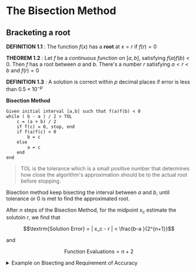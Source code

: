 # The Bisection Method
## Bracketing a root

**DEFINITION 1.1** : The function $f(x)$ has a **root** at $x=r$ if $f(r)=0$

**THEOREM 1.2** : Let $f$ be a *continuous function* on $[a,b]$, satisfying $f(a)f(b) < 0$. Then $f$ has a root between $a$ and $b$. There's a number $r$ satisfying $a < r < b$ and $f(r) = 0$

**DEFINITION 1.3** : A solution is correct within $p$ decimal places if error is less than $0.5 \times 10^{-p}$

**Bisection Method** 

```
Given initial interval [a,b] such that f(a)f(b) < 0
while ( b - a ) / 2 > TOL
    c = (a + b) / 2
    if f(c) = 0, stop, end
    if f(a)f(c) < 0
        b = c
    else
        a = c
    end
end
```

> TOL is the tolerance which is a small positive number that determines how close the algorithm's approximation should be to the actual root before stopping.

Bisection method keep bisecting the interval between $a$ and $b$, until tolerance or 0 is met to find the approximated root.

After $n$ steps of the Bisection Method, for the midpoint $x_c$ estimate the solutoin $r$, we find that

$$\textrm{Solution Error} = | x_c - r | < \frac{b-a }{2^{n+1}}$$

and

$$\textrm{Function Evaluations} = n + 2$$

<details>
<summary>Example on Bisecting and Requirement of Accuracy</summary>

![](./assets/imgs/2-exampleonbisecting.png)

</details>
